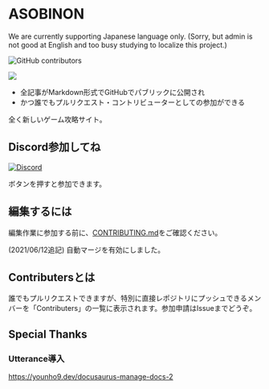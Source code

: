 # ASOBINON

We are currently supporting Japanese language only. (Sorry, but admin is not good at English and too busy studying to localize this project.)

![GitHub contributors](https://img.shields.io/github/contributors/sasigume/asobinon)

![](https://github.com/sasigume/asobinon/blob/main/static/ogp/ogp-1200x630.png?raw=true)

- 全記事がMarkdown形式でGitHubでパブリックに公開され
- かつ誰でもプルリクエスト・コントリビューターとしての参加ができる

全く新しいゲーム攻略サイト。

## Discord参加してね

[![Discord](https://img.shields.io/discord/390466362373570561)](https://discord.gg/ASAXKMH)

ボタンを押すと参加できます。

## 編集するには

編集作業に参加する前に、[CONTRIBUTING.md](https://github.com/sasigume/asobinon/blob/main/CONTRIBUTING.md)をご確認ください。

(2021/06/12追記) 自動マージを有効にしました。

## Contributersとは

誰でもプルリクエストできますが、特別に直接レポジトリにプッシュできるメンバーを「Contributers」の一覧に表示されます。参加申請はIssueまでどうぞ。

## Special Thanks

### Utterance導入
https://younho9.dev/docusaurus-manage-docs-2
